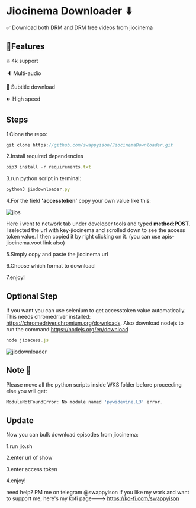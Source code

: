 
# Jiocinema Downloader ⬇


✅ Download both DRM and DRM free videos from jiocinema




## 🎯Features

🔥 4k support

🔈 Multi-audio

💬 Subtitle download

⏩ High speed
## Steps


1.Clone the repo:
```javascript
git clone https://github.com/swappyison/JiocinemaDownloader.git
```
2.Install required dependencies 
```javascript
pip3 install -r requirements.txt
```

3.run python script in terminal: 
```javascript
python3 jiodownloader.py
```

4.For the field **'accesstoken'** copy your own value like this: 

![jios](https://github.com/swappyison/JiocinemaDownloader/assets/88504971/8e9eeef6-095b-459d-86bb-1aa945510dd2)

Here i went to network tab under developer tools and typed **method:POST**. I selected the url with key-jiocinema and scrolled down to see the access token value. I then copied it by right clicking on it. (you can use apis-jiocinema.voot link also)

5.Simply copy and paste the jiocinema url

6.Choose which format to download

7.enjoy! 



## Optional Step

If you want you can use selenium to get accesstoken value automatically. This needs chromedriver installed: https://chromedriver.chromium.org/downloads. Also download nodejs to run the command:https://nodejs.org/en/download

```javascript
node jioacess.js

```

![jiodownloader](https://github.com/swappyison/JiocinemaDownloader/assets/88504971/d66646a6-b848-4140-9da1-29b21302b857)
## Note 📒
Please move all the python scripts inside WKS folder before proceeding else you will get:
```javascript
ModuleNotFoundError: No module named 'pywidevine.L3' error.
```

## Update

Now you can bulk download episodes from jiocinema:

1.run jio.sh

2.enter url of show

3.enter access token

4.enjoy!

need help? PM me on telegram @swappyison
If you like my work and want to support me, here's my kofi page---> https://ko-fi.com/swappyison


